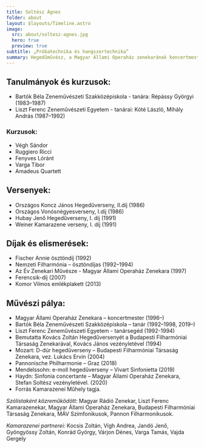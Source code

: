 ```yaml
---
title: Soltész Ágnes
folder: about
layout: $layouts/Timeline.astro
image:
  src: about/soltesz-agnes.jpg
  hero: true
  preview: true
subtitle: „Próbatechnika és hangszertechnika”
summary: Hegedűművész, a Magyar Állami Operaház zenekarának koncertmestere
---
```

## Tanulmányok és kurzusok:

* Bartók Béla Zeneművészeti Szakközépiskola - tanára: Répássy Györgyi (1983–1987)
* Liszt Ferenc Zeneművészeti Egyetem - tanárai: Kóté László, Mihály András (1987–1992)

### Kurzusok:

* Végh Sándor
* Ruggiero Ricci
* Fenyves Lóránt
* Varga Tibor
* Amadeus Quartett

## Versenyek:

* Országos Koncz János Hegedűverseny, II.díj (1986)
* Országos Vonósnégyesverseny, I.díj (1986)
* Hubay Jenő Hegedűverseny, I. díj (1991)
* Weiner Kamarazene verseny, I. díj (1991)

## Díjak és elismerések:

* Fischer Annie ösztöndíj (1992)
* Nemzeti Filharmónia – ösztöndíjas (1992–1994)
* Az Év Zenekari Művésze - Magyar Állami Operaház Zenekara (1997)
* Ferencsik-díj (2007)
* Komor Vilmos emlékplakett (2013)

## Művészi pálya:

* Magyar Állami Operaház Zenekara – koncertmester (1996–)
* Bartók Béla Zeneművészeti Szakközépiskola – tanár (1992–1998, 2019–)
* Liszt Ferenc Zeneművészeti Egyetem - tanársegéd (1992-1994)
* Bemutatta Kovács Zoltán Hegedűversenyét a Budapesti Filharmóniai Társaság Zenekarával, Kovács János vezényletével (1994)
* Mozart: D-dúr hegedűverseny – Budapesti Filharmóniai Társaság Zenekara, vez. Lukács Ervin (2004)
* Pannonische Philharmonie – Graz (2018)
* Mendelssohn: e-moll hegedűverseny – Vivart Sinfonietta (2019)
* Haydn: Sinfonia concertante – Magyar Állami Operaház Zenekara, Stefan Soltész vezényletével. (2020)
* Forrás Kamarazenei Műhely tagja.

*Szólistaként közreműködött:* Magyar Rádió Zenekar, Liszt Ferenc Kamarazenekar, Magyar Állami Operaház Zenekara, Budapesti Filharmóniai Társaság Zenekara, MÁV Szimfonikusok, Pannon Filharmonikusok.

*Kamarazenei partnerei:* Kocsis Zoltán, Vígh Andrea, Jandó Jenő, Gyöngyössy Zoltán, Konrád György, Várjon Dénes, Varga Tamás, Vajda Gergely